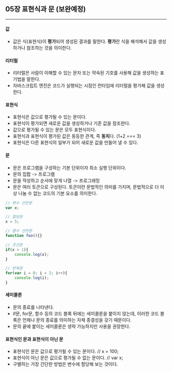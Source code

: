 ## 05장 표현식과 문 (보완예정)
<hr>

#### 값
- 값은 식(표현식)이 **평가**되어 생성된 결과를 말한다.
**평가**란 식을 해석해서 값을 생성하거나 참조하는 것을 의미한다.

#### 리터럴
- 리터럴은 사람이 이해할 수 있는 문자 또는 약속된 기호를 사용해 값을 생성하는 표기법을 말한다.
- 자바스크립트 엔진은 코드가 실행되는 시점인 런타임에 리터럴을 평가해 값을 생성한다.

#### 표현식
- 표현식은 값으로 평가될 수 있는 문이다.
- 표현식이 평가되면 새로운 값을 생성하거나 기존 값을 참조한다.
- 값으로 평가될 수 있는 문은 모두 표현식이다.
- 표현식과 표현식이 평가된 값은 동등한 관계, 즉 **동치**다. (1+2 === 3)
- 표현식은 다른 표현식의 일부가 되어 새로운 값을 만들어 낼 수 있다.

#### 문
- 문은 프로그램을 구성하는 기본 단위이자 최소 실행 단위이다.
- 문의 집합 -> 프로그램
- 문을 작성하고 순서에 맞게 나열 -> 프로그래밍
- 문은 여러 토큰으로 구성된다.
    토큰이란 문법적인 의미를 가지며, 문법적으로 더 이상 나눌 수 없는 코드의 기본 요소를 의미한다.

``` javascript
// 변수 선언문
var x;

// 할당문
x = 5;

// 함수 선언문
function foo(){}

// 조건문
if(x > 1){
    console.log(x);
}

// 반복문
for(var i = 0; i < 2; i++){
    console.log(i);
}
```

#### 세미콜론
- 문의 종료를 나타낸다.
- if문, for문, 함수 등의 코드 블록 뒤에는 세미콜론을 붙이지 않는데, 이러한 코드 블록은 언제나 문의 종료를 의미하는 자체 종결성을 갖기 때문이다.
- 문의 끝에 붙이는 세미콜론은 생략 가능하지만 사용을 권장한다.

#### 표현식인 문과 표현식이 아닌 문
- 표현식인 문은 값으로 평가될 수 있는 문이다.               // x = 100;
- 표현식이 아닌 문은 값으로 평가될 수 없는 문이다.          // var x;
- 구별하는 가장 간단한 방법은 변수에 할당해 보는 것이다.    